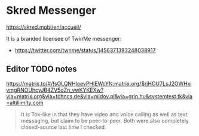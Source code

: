 # Skred Messenger

https://skred.mobi/en/accueil/

It is a branded licensee of TwinMe messenger:

* https://twitter.com/twnme/status/1456371393248038917

## Editor TODO notes

https://matrix.to/#/!sOLQNHloevPHIEWcYN:matrix.org/$rjHOU7LsJ2OWHxivmgRNOUhcyJB4ZV5oZn_vwKYKEXw?via=matrix.org&via=tchncs.de&via=midov.pl&via=grin.hu&systemtest.tk&via=altillimity.com

> It is Tox-like in that they have video and voice calling as well as text messaging, but claim to be peer-to-peer.
> Both were also completely closed-source last time I checked.
